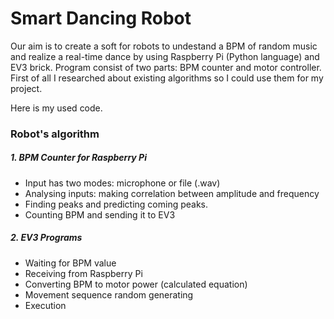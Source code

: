# Smart Dancing Robot
Our aim is to create a soft for robots to undestand a BPM of random music and realize a real-time dance by using 
Raspberry Pi (Python language) and EV3 brick. Program consist of two parts: BPM counter and motor controller. First of all I researched about existing algorithms so I could use them for my project. 

Here is my used code.

### Robot's algorithm
##### 1. BPM Counter for Raspberry Pi
-  Input has two modes: microphone or file (.wav)
-  Analysing inputs: making correlation between amplitude and frequency
-  Finding peaks and predicting coming peaks.
-  Counting BPM and sending it to EV3  
##### 2. EV3 Programs
- Waiting for BPM value
- Receiving from Raspberry Pi
- Converting BPM to motor power (calculated equation)
- Movement sequence random generating
- Execution
